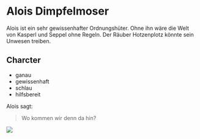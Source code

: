 # Alois Dimpfelmoser
Alois ist ein sehr gewissenhafter Ordnungshüter. Ohne ihn wäre
die Welt von Kasperl und Seppel ohne Regeln. Der Räuber 
Hotzenplotz könnte sein Unwesen treiben.
## Charcter
* ganau
* gewissenhaft
* schlau
* hilfsbereit

Alois sagt:
> Wo kommen wir denn da hin?

<img src="https://www.reich-der-spiele.de/sites/default/files/styles/550px/public/admin/huch/derraeuberhotzenplotz-soeintheater.jpg"/>
